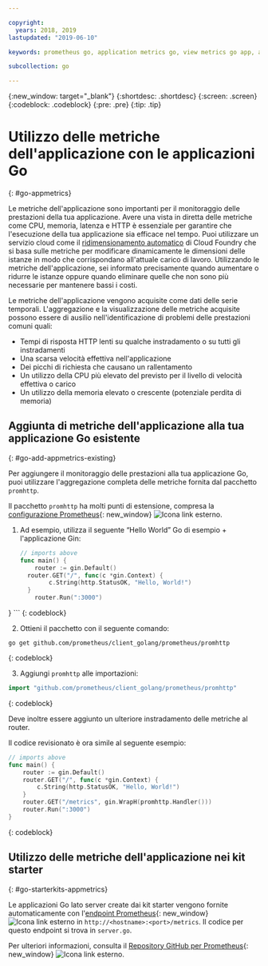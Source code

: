 ```yaml
---

copyright:
  years: 2018, 2019
lastupdated: "2019-06-10"

keywords: prometheus go, application metrics go, view metrics go app, add metrics go, promhttp go, autoscaling go

subcollection: go

---
```


{:new_window: target="_blank"}
{:shortdesc: .shortdesc}
{:screen: .screen}
{:codeblock: .codeblock}
{:pre: .pre}
{:tip: .tip}

# Utilizzo delle metriche dell'applicazione con le applicazioni Go
{: #go-appmetrics}

Le metriche dell'applicazione sono importanti per il monitoraggio delle prestazioni della tua applicazione. Avere una vista in diretta delle metriche come CPU, memoria, latenza e HTTP è essenziale per garantire che l'esecuzione della tua applicazione sia efficace nel tempo. Puoi utilizzare un servizio cloud come il [ridimensionamento automatico](/docs/services/Auto-Scaling?topic=Auto-Scaling) di Cloud Foundry che si basa sulle metriche per modificare dinamicamente le dimensioni delle istanze in modo che corrispondano all'attuale carico di lavoro. Utilizzando le metriche dell'applicazione, sei informato precisamente quando aumentare o ridurre le istanze oppure quando eliminare quelle che non sono più necessarie per mantenere bassi i costi.

Le metriche dell'applicazione vengono acquisite come dati delle serie temporali. L'aggregazione e la visualizzazione delle metriche acquisite possono essere di ausilio nell'identificazione di problemi delle prestazioni comuni quali:

* Tempi di risposta HTTP lenti su qualche instradamento o su tutti gli instradamenti
* Una scarsa velocità effettiva nell'applicazione
* Dei picchi di richiesta che causano un rallentamento
* Un utilizzo della CPU più elevato del previsto per il livello di velocità effettiva o carico
* Un utilizzo della memoria elevato o crescente (potenziale perdita di memoria)

## Aggiunta di metriche dell'applicazione alla tua applicazione Go esistente
{: #go-add-appmetrics-existing}

Per aggiungere il monitoraggio delle prestazioni alla tua applicazione Go, puoi utilizzare l'aggregazione completa delle metriche fornita dal pacchetto `promhttp`.

Il pacchetto `promhttp` ha molti punti di estensione, compresa la [configurazione Prometheus](https://github.com/prometheus/client_golang){: new_window} ![Icona link esterno](../icons/launch-glyph.svg "Icona link esterno").

1. Ad esempio, utilizza il seguente “Hello World” Go di esempio + l'applicazione Gin:
    ```go
    // imports above
    func main() {
        router := gin.Default()
      router.GET("/", func(c *gin.Context) {
            c.String(http.StatusOK, "Hello, World!")
      }
        router.Run(":3000")
  }
    ```
    {: codeblock}

2. Ottieni il pacchetto con il seguente comando:
  ```
  go get github.com/prometheus/client_golang/prometheus/promhttp
  ```
  {: codeblock}

3. Aggiungi `promhttp` alle importazioni:
  ```go
  import "github.com/prometheus/client_golang/prometheus/promhttp"
  ```
  {: codeblock}

  Deve inoltre essere aggiunto un ulteriore instradamento delle metriche al router.

  Il codice revisionato è ora simile al seguente esempio:
  ```go
  // imports above
  func main() {
      router := gin.Default()
      router.GET("/", func(c *gin.Context) {
          c.String(http.StatusOK, "Hello, World!")
      }
      router.GET("/metrics", gin.WrapH(promhttp.Handler()))
      router.Run(":3000")
  }
  ```
  {: codeblock}

## Utilizzo delle metriche dell'applicazione nei kit starter
{: #go-starterkits-appmetrics}

Le applicazioni Go lato server create dai kit starter vengono fornite automaticamente con l'[endpoint Prometheus](https://prometheus.io/){: new_window} ![Icona link esterno](../icons/launch-glyph.svg "Icona link esterno") in `http://<hostname>:<port>/metrics`. Il codice per questo endpoint si trova in `server.go`.

Per ulteriori informazioni, consulta il [Repository GitHub per Prometheus](https://github.com/prometheus/client_golang/){: new_window} ![Icona link esterno](../icons/launch-glyph.svg "Icona link esterno").
